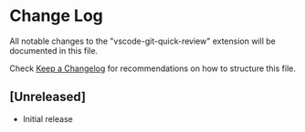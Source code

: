 # Change Log

All notable changes to the "vscode-git-quick-review" extension will be documented in this file.

Check [Keep a Changelog](http://keepachangelog.com/) for recommendations on how to structure this file.

## [Unreleased]

- Initial release